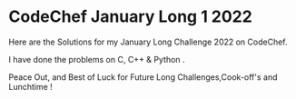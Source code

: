 # CodeChef January Long 1 2022

Here are the Solutions for my January Long Challenge 2022 on CodeChef.

I have done the problems on C, C++ & Python .

Peace Out, and Best of Luck for Future Long Challenges,Cook-off's and Lunchtime !
